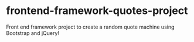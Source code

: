 # frontend-framework-quotes-project
 Front end framework project to create a random quote machine using Bootstrap and jQuery!
